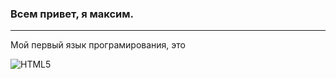 <h3>Всем привет, я максим.</h3>
<hr size="5">
<p>Мой первый язык програмирования, это</p>

![HTML5](https://img.shields.io/badge/html5-%23E34F26.svg?style=for-the-badge&logo=html5&logoColor=white)
